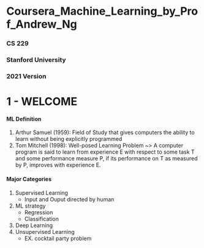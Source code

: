 # Coursera_Machine_Learning_by_Prof_Andrew_Ng

### CS 229
### Stanford University
### 2021 Version

# 1 - WELCOME

#### ML Definition
1. Arthur Samuel (1959): Field of Study that gives computers the ability to learn without being explicitly programmed
2. Tom Mitchell (1998): Well-posed Learning Problem ~> A computer program is said to learn from experience E with respect to some task T and some performance measure P, if its performance on T  as measured by P, improves with experience E.

#### Major Categories
1. Supervised Learning
   * Input and Ouput directed by human
2. ML strategy
    * Regression
    * Classification
3. Deep Learning
4. Unsupervised Learning
    * EX. cocktail party problem
